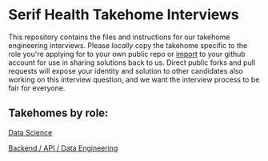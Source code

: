 # Serif Health Takehome Interviews

This repository contains the files and instructions for our takehome engineering interviews. Please *locally* copy the takehome specific to the role you're applying for to your own public repo or [import](https://github.com/new/import) to your github account for use in sharing solutions back to us. Direct public forks and pull requests will expose your identity and solution to other candidates also working on this interview question, and we want the interview process to be fair for everyone. 

## Takehomes by role:
[Data Science](https://github.com/serif-health/takehome/blob/main/DS_README.md)

[Backend / API / Data Engineering](https://github.com/serif-health/takehome/blob/main/DE_README.md)
